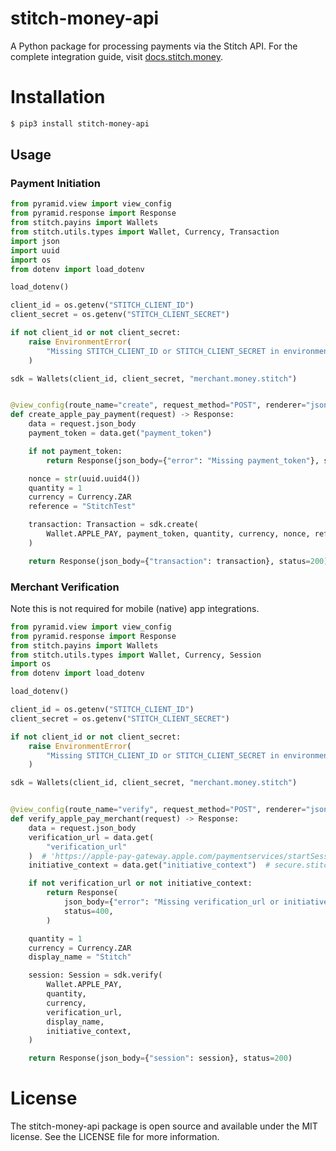 # stitch-money-api
A Python package for processing payments via the Stitch API. 
For the complete integration guide, visit [docs.stitch.money](http://localhost:3000/payment-products/payins/wallets/introduction).

# Installation

```bash
$ pip3 install stitch-money-api
```

## Usage

### Payment Initiation

```python
from pyramid.view import view_config
from pyramid.response import Response
from stitch.payins import Wallets
from stitch.utils.types import Wallet, Currency, Transaction
import json
import uuid
import os
from dotenv import load_dotenv

load_dotenv()

client_id = os.getenv("STITCH_CLIENT_ID")
client_secret = os.getenv("STITCH_CLIENT_SECRET")

if not client_id or not client_secret:
    raise EnvironmentError(
        "Missing STITCH_CLIENT_ID or STITCH_CLIENT_SECRET in environment variables"
    )

sdk = Wallets(client_id, client_secret, "merchant.money.stitch")


@view_config(route_name="create", request_method="POST", renderer="json")
def create_apple_pay_payment(request) -> Response:
    data = request.json_body
    payment_token = data.get("payment_token")

    if not payment_token:
        return Response(json_body={"error": "Missing payment_token"}, status=400)

    nonce = str(uuid.uuid4())
    quantity = 1
    currency = Currency.ZAR
    reference = "StitchTest"

    transaction: Transaction = sdk.create(
        Wallet.APPLE_PAY, payment_token, quantity, currency, nonce, reference
    )

    return Response(json_body={"transaction": transaction}, status=200)
```


### Merchant Verification
Note this is not required for mobile (native) app integrations. 

```python
from pyramid.view import view_config
from pyramid.response import Response
from stitch.payins import Wallets
from stitch.utils.types import Wallet, Currency, Session
import os
from dotenv import load_dotenv

load_dotenv()

client_id = os.getenv("STITCH_CLIENT_ID")
client_secret = os.getenv("STITCH_CLIENT_SECRET")

if not client_id or not client_secret:
    raise EnvironmentError(
        "Missing STITCH_CLIENT_ID or STITCH_CLIENT_SECRET in environment variables"
    )

sdk = Wallets(client_id, client_secret, "merchant.money.stitch")


@view_config(route_name="verify", request_method="POST", renderer="json")
def verify_apple_pay_merchant(request) -> Response:
    data = request.json_body
    verification_url = data.get(
        "verification_url"
    )  # 'https://apple-pay-gateway.apple.com/paymentservices/startSession'
    initiative_context = data.get("initiative_context")  # secure.stitch.money (FQDN)

    if not verification_url or not initiative_context:
        return Response(
            json_body={"error": "Missing verification_url or initiative_context"},
            status=400,
        )

    quantity = 1
    currency = Currency.ZAR
    display_name = "Stitch"

    session: Session = sdk.verify(
        Wallet.APPLE_PAY,
        quantity,
        currency,
        verification_url,
        display_name,
        initiative_context,
    )

    return Response(json_body={"session": session}, status=200)
```

# License

The stitch-money-api package is open source and available under the MIT license. See the LICENSE file for more information.